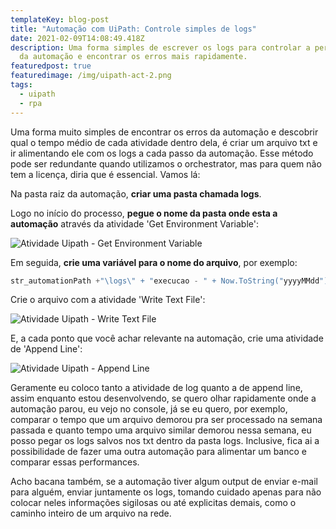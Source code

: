 ```yaml
---
templateKey: blog-post
title: "Automação com UiPath: Controle simples de logs"
date: 2021-02-09T14:08:49.418Z
description: Uma forma simples de escrever os logs para controlar a performance
  da automação e encontrar os erros mais rapidamente.
featuredpost: true
featuredimage: /img/uipath-act-2.png
tags:
  - uipath
  - rpa
---
```

Uma forma muito simples de encontrar os erros da automação e descobrir qual o tempo médio de cada atividade dentro dela, é criar um arquivo txt e ir alimentando ele com os logs a cada passo da automação. Esse método pode ser redundante quando utilizamos o orchestrator, mas para quem não tem a licença, diria que é essencial. Vamos lá:

Na pasta raiz da automação, **criar uma pasta chamada logs**.

Logo no início do processo, **pegue o nome da pasta onde esta a automação** através da atividade 'Get Environment Variable':

![Atividade Uipath - Get Environment Variable ](/img/uipath-act-1.png "Atividade Uipath - Get Environment Variable ")

Em seguida, **crie uma variável para o nome do arquivo**, por exemplo:

```jsx
str_automationPath +"\logs\" + "execucao - " + Now.ToString("yyyyMMdd")
```

Crie o arquivo com a atividade 'Write Text File':

![Atividade Uipath - Write Text File](/img/uipath-act-2.png "Atividade Uipath - Write Text File")

E, a cada ponto que você achar relevante na automação, crie uma atividade de 'Append Line':

![Atividade Uipath - Append Line](/img/uipath-act-3.png "Atividade Uipath - Append Line")

Geramente eu coloco tanto a atividade de log quanto a de append line, assim enquanto estou desenvolvendo, se quero olhar rapidamente onde a automação parou, eu vejo no console, já se eu quero, por exemplo, comparar o tempo que um arquivo demorou pra ser processado na semana passada e quanto tempo uma arquivo similar demorou nessa semana, eu posso pegar os logs salvos nos txt dentro da pasta logs. Inclusive, fica ai a possibilidade de fazer uma outra automação para alimentar um banco e comparar essas performances.

Acho bacana também, se a automação tiver algum output de enviar e-mail para alguém, enviar juntamente os logs, tomando cuidado apenas para não colocar neles informações sigilosas ou até explicitas demais, como o caminho inteiro de um arquivo na rede.